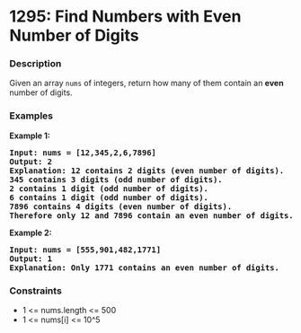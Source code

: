 # 1295: Find Numbers with Even Number of Digits

### Description

Given an array <code>nums</code> of integers, return how many of them contain an <b>even</b> number of digits.

### Examples

<p><strong>Example 1:</strong></p>

<pre><strong>Input: nums = [12,345,2,6,7896]</strong>
<strong>Output: 2</strong>
<strong>Explanation: 12 contains 2 digits (even number of digits). 
345 contains 3 digits (odd number of digits). 
2 contains 1 digit (odd number of digits). 
6 contains 1 digit (odd number of digits). 
7896 contains 4 digits (even number of digits). 
Therefore only 12 and 7896 contain an even number of digits.</strong>
</pre>

<p><strong>Example 2:</strong></p>

<pre><strong>Input: nums = [555,901,482,1771]</strong>
<strong>Output: 1</strong>
<strong>Explanation: Only 1771 contains an even number of digits.</strong>
</pre>

### Constraints

<ul>
	<li>1 <= nums.length <= 500</li>
	<li>1 <= nums[i] <= 10^5</li>
</ul>
